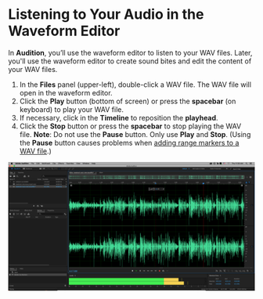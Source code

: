 # Listening to Your Audio in the Waveform Editor

In **Audition**, you’ll use the waveform editor to listen to your WAV files. Later, you'll use the waveform editor to create sound bites and edit the content of your WAV files.

1. In the **Files** panel \(upper-left\), double-click a WAV file. The WAV file will open in the waveform editor. 
2. Click the **Play** button \(bottom of screen\) or press the **spacebar** \(on keyboard\) to play your WAV file.
3. If necessary, click in the **Timeline** to reposition the **playhead**.
4. Click the **Stop** button or press the **spacebar** to stop playing the WAV file. **Note**: Do not use the **Pause** button. Only use **Play** and **Stop**. \(Using the **Pause** button causes problems when [adding range markers to a WAV file](adding-range-markers-to-wav-file.md).\) 

![Listening to a WAV file in the Waveform Editor.](../.gitbook/assets/listening-to-audio-in-waveform-editor.png)


